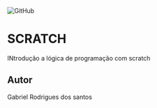 ![GitHub](https://img.shields.io/github/license/gabrielrodriguesdossantos/SCRATCH)
![]()
# SCRATCH
INtrodução a lógica de programação com scratch
## Autor
Gabriel Rodrigues dos santos
